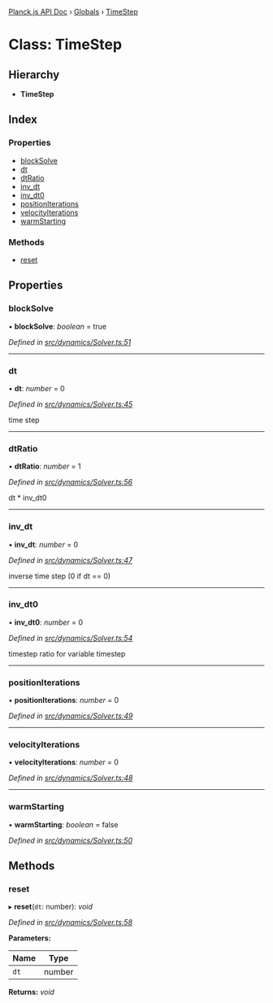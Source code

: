 [Planck.js API Doc](../README.md) › [Globals](../globals.md) › [TimeStep](timestep.md)

# Class: TimeStep

## Hierarchy

* **TimeStep**

## Index

### Properties

* [blockSolve](timestep.md#blocksolve)
* [dt](timestep.md#dt)
* [dtRatio](timestep.md#dtratio)
* [inv_dt](timestep.md#inv_dt)
* [inv_dt0](timestep.md#inv_dt0)
* [positionIterations](timestep.md#positioniterations)
* [velocityIterations](timestep.md#velocityiterations)
* [warmStarting](timestep.md#warmstarting)

### Methods

* [reset](timestep.md#reset)

## Properties

###  blockSolve

• **blockSolve**: *boolean* = true

*Defined in [src/dynamics/Solver.ts:51](https://github.com/shakiba/planck.js/blob/6ab76c7/src/dynamics/Solver.ts#L51)*

___

###  dt

• **dt**: *number* = 0

*Defined in [src/dynamics/Solver.ts:45](https://github.com/shakiba/planck.js/blob/6ab76c7/src/dynamics/Solver.ts#L45)*

time step

___

###  dtRatio

• **dtRatio**: *number* = 1

*Defined in [src/dynamics/Solver.ts:56](https://github.com/shakiba/planck.js/blob/6ab76c7/src/dynamics/Solver.ts#L56)*

dt * inv_dt0

___

###  inv_dt

• **inv_dt**: *number* = 0

*Defined in [src/dynamics/Solver.ts:47](https://github.com/shakiba/planck.js/blob/6ab76c7/src/dynamics/Solver.ts#L47)*

inverse time step (0 if dt == 0)

___

###  inv_dt0

• **inv_dt0**: *number* = 0

*Defined in [src/dynamics/Solver.ts:54](https://github.com/shakiba/planck.js/blob/6ab76c7/src/dynamics/Solver.ts#L54)*

timestep ratio for variable timestep

___

###  positionIterations

• **positionIterations**: *number* = 0

*Defined in [src/dynamics/Solver.ts:49](https://github.com/shakiba/planck.js/blob/6ab76c7/src/dynamics/Solver.ts#L49)*

___

###  velocityIterations

• **velocityIterations**: *number* = 0

*Defined in [src/dynamics/Solver.ts:48](https://github.com/shakiba/planck.js/blob/6ab76c7/src/dynamics/Solver.ts#L48)*

___

###  warmStarting

• **warmStarting**: *boolean* = false

*Defined in [src/dynamics/Solver.ts:50](https://github.com/shakiba/planck.js/blob/6ab76c7/src/dynamics/Solver.ts#L50)*

## Methods

###  reset

▸ **reset**(`dt`: number): *void*

*Defined in [src/dynamics/Solver.ts:58](https://github.com/shakiba/planck.js/blob/6ab76c7/src/dynamics/Solver.ts#L58)*

**Parameters:**

Name | Type |
------ | ------ |
`dt` | number |

**Returns:** *void*
